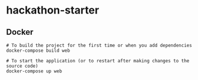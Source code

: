 # hackathon-starter

## Docker
```
# To build the project for the first time or when you add dependencies
docker-compose build web

# To start the application (or to restart after making changes to the source code)
docker-compose up web
```